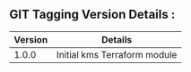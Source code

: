 ## GIT Tagging Version Details :

| Version | Details |
|---------|---------|
| 1.0.0| Initial kms Terraform module |

<!-- BEGINNING OF PRE-COMMIT-TERRAFORM DOCS HOOK --
## Requirements

| Name | Version |
|------|---------|
| <a name="requirement_terraform"></a> [terraform](#requirement\_terraform) | >= 1.3.0, < 2.0.0 |
| <a name="requirement_aws"></a> [aws](#requirement\_aws) | ~> 4.0 |

## Providers

| Name | Version |
|------|---------|
| <a name="provider_aws"></a> [aws](#provider\_aws) | 4.67.0 |

## Modules

No modules.

## Resources

| Name | Type |
|------|------|
| [aws_kms_alias.this](https://registry.terraform.io/providers/hashicorp/aws/latest/docs/resources/kms_alias) | resource |
| [aws_kms_key.this](https://registry.terraform.io/providers/hashicorp/aws/latest/docs/resources/kms_key) | resource |
| [aws_caller_identity.current](https://registry.terraform.io/providers/hashicorp/aws/latest/docs/data-sources/caller_identity) | data source |
| [aws_iam_session_context.current](https://registry.terraform.io/providers/hashicorp/aws/latest/docs/data-sources/iam_session_context) | data source |

## Inputs

| Name | Description | Type | Default | Required |
|------|-------------|------|---------|:--------:|
| <a name="input_alias"></a> [alias](#input\_alias) | Name/Alias to assign to the KMS key | `string` | n/a | yes |
| <a name="input_aws_services"></a> [aws\_services](#input\_aws\_services) | List of AWS services for accessing KMS key , eg : sns.amazonaws.com | `list(string)` | `[]` | no |
| <a name="input_customer_master_key_spec"></a> [customer\_master\_key\_spec](#input\_customer\_master\_key\_spec) | Specifies whether the key contains a symmetric key or an asymmetric key pair and the encryption algorithms or signing algorithms that the key supports. Valid values: `SYMMETRIC_DEFAULT`, `RSA_2048`, `RSA_3072`, `RSA_4096`, `ECC_NIST_P256`, `ECC_NIST_P384`, `ECC_NIST_P521`, or `ECC_SECG_P256K1`. | `string` | `"SYMMETRIC_DEFAULT"` | no |
| <a name="input_deletion_window_in_days"></a> [deletion\_window\_in\_days](#input\_deletion\_window\_in\_days) | Duration in days after which the key is deleted after destruction of the resource | `number` | `30` | no |
| <a name="input_description"></a> [description](#input\_description) | The description of the key as viewed in AWS console | `string` | `"Parameter Store KMS master key"` | no |
| <a name="input_enable_key_rotation"></a> [enable\_key\_rotation](#input\_enable\_key\_rotation) | Specifies whether key rotation is enabled | `bool` | `true` | no |
| <a name="input_environment"></a> [environment](#input\_environment) | Environment name | `string` | n/a | yes |
| <a name="input_key_policy"></a> [key\_policy](#input\_key\_policy) | KMS key policy | `any` | `null` | no |
| <a name="input_key_usage"></a> [key\_usage](#input\_key\_usage) | Specifies the intended use of the key. Valid values: `ENCRYPT_DECRYPT` or `SIGN_VERIFY`. | `string` | `"ENCRYPT_DECRYPT"` | no |
| <a name="input_kms_key_administrators"></a> [kms\_key\_administrators](#input\_kms\_key\_administrators) | List of AWS arns that will have full controll over the kms key | `list(string)` | `[]` | no |
| <a name="input_kms_key_users"></a> [kms\_key\_users](#input\_kms\_key\_users) | List of AWS arns that will have permissions to use kms key | `list(string)` | `[]` | no |
| <a name="input_multi_region"></a> [multi\_region](#input\_multi\_region) | Indicates whether the KMS key is a multi-Region (true) or regional (false) key. | `bool` | `false` | no |
| <a name="input_tags"></a> [tags](#input\_tags) | Tags for KMS key | `map(string)` | `{}` | no |

## Outputs

| Name | Description |
|------|-------------|
| <a name="output_alias"></a> [alias](#output\_alias) | KMS alias |
| <a name="output_alias_arn"></a> [alias\_arn](#output\_alias\_arn) | Alias ARN |
| <a name="output_key_arn"></a> [key\_arn](#output\_key\_arn) | Key ARN |
| <a name="output_key_id"></a> [key\_id](#output\_key\_id) | Key ID |
<!-- END OF PRE-COMMIT-TERRAFORM DOCS HOOK -->

